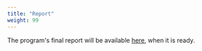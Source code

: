 ```yaml
---
title: "Report"
weight: 99
---
```


The program's final report will be available [here](arXiv), when it is ready.

